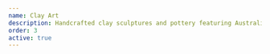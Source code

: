 ```yaml
---
name: Clay Art
description: Handcrafted clay sculptures and pottery featuring Australian themes and bush motifs.
order: 3
active: true
---
```

